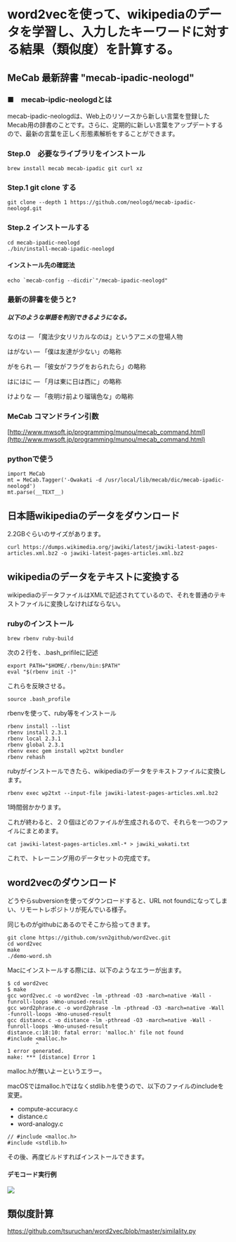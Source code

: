 # word2vecを使って、wikipediaのデータを学習し、入力したキーワードに対する結果（類似度）を計算する。

## MeCab 最新辞書 "mecab-ipadic-neologd"
### ■　mecab-ipdic-neologdとは

mecab-ipadic-neologdは、Web上のリソースから新しい言葉を登録したMecab用の辞書のことです。さらに、定期的に新しい言葉をアップデートするので、最新の言葉を正しく形態素解析をすることができます。

### Step.0　必要なライブラリをインストール

~~~
brew install mecab mecab-ipadic git curl xz
~~~

### Step.1 git clone する

~~~
git clone --depth 1 https://github.com/neologd/mecab-ipadic-neologd.git
~~~

### Step.2 インストールする

~~~
cd mecab-ipadic-neologd
./bin/install-mecab-ipadic-neologd
~~~


#### インストール先の確認法
~~~
echo `mecab-config --dicdir`"/mecab-ipadic-neologd"
~~~



### 最新の辞書を使うと?

#####  以下のような単語を判別できるようになる。

なのは ― 「魔法少女リリカルなのは」というアニメの登場人物

はがない ― 「僕は友達が少ない」の略称

がをられ ― 「彼女がフラグをおられたら」の略称

はにはに ― 「月は東に日は西に」の略称

けよりな ― 「夜明け前より瑠璃色な」の略称

### MeCab コマンドライン引数
[http://www.mwsoft.jp/programming/munou/mecab_command.html](http://www.mwsoft.jp/programming/munou/mecab_command.html)

### pythonで使う

~~~
import MeCab
mt = MeCab.Tagger('-Owakati -d /usr/local/lib/mecab/dic/mecab-ipadic-neologd')
mt.parse(__TEXT__)
~~~


## 日本語wikipediaのデータをダウンロード
2.2GBぐらいのサイズがあります。

~~~
curl https://dumps.wikimedia.org/jawiki/latest/jawiki-latest-pages-articles.xml.bz2 -o jawiki-latest-pages-articles.xml.bz2
~~~

## wikipediaのデータをテキストに変換する

wikipediaのデータファイルはXMLで記述されてているので、それを普通のテキストファイルに変換しなければならない。


### rubyのインストール
~~~
brew rbenv ruby-build
~~~

次の２行を、.bash_prifileに記述

~~~
export PATH="$HOME/.rbenv/bin:$PATH"
eval "$(rbenv init -)"
~~~

これらを反映させる。

~~~
source .bash_profile
~~~

rbenvを使って、ruby等をインストール

~~~
rbenv install --list 
rbenv install 2.3.1
rbenv local 2.3.1
rbenv global 2.3.1
rbenv exec gem install wp2txt bundler
rbenv rehash
~~~

rubyがインストールできたら、wikipediaのデータをテキストファイルに変換します。

~~~
rbenv exec wp2txt --input-file jawiki-latest-pages-articles.xml.bz2
~~~

1時間弱かかります。

これが終わると、２０個ほどのファイルが生成されるので、それらを一つのファイルにまとめます。

~~~
cat jawiki-latest-pages-articles.xml-* > jawiki_wakati.txt
~~~

 これで、トレーニング用のデータセットの完成です。

## word2vecのダウンロード
どうやらsubversionを使ってダウンロードすると、URL not foundになってしまい、リモートレポジトリが死んでいる様子。

同じものがgithubにあるのでそこから拾ってきます。


~~~
git clone https://github.com/svn2github/word2vec.git
cd word2vec
make
./demo-word.sh
~~~
Macにインストールする際には、以下のようなエラーが出ます。

~~~
$ cd word2vec
$ make
gcc word2vec.c -o word2vec -lm -pthread -O3 -march=native -Wall -funroll-loops -Wno-unused-result
gcc word2phrase.c -o word2phrase -lm -pthread -O3 -march=native -Wall -funroll-loops -Wno-unused-result
gcc distance.c -o distance -lm -pthread -O3 -march=native -Wall -funroll-loops -Wno-unused-result
distance.c:18:10: fatal error: 'malloc.h' file not found
#include <malloc.h>
         ^
1 error generated.
make: *** [distance] Error 1
~~~

malloc.hが無いよーというエラー。

macOSではmalloc.hではなくstdlib.hを使うので、以下のファイルのincludeを変更。

- compute-accuracy.c
- distance.c
- word-analogy.c

~~~
// #include <malloc.h>
#include <stdlib.h>
~~~

その後、再度ビルドすればインストールできます。

#### デモコード実行例

![](https://content-jp.drive.amazonaws.com/cdproxy/templink/UEGJYRHXiFqYAA7mcoD1X9GLd3bYH75L4uytxvd7abEE0Xnc3/alt/thumb?viewBox=1449)

## 類似度計算
https://github.com/tsuruchan/word2vec/blob/master/similality.py
